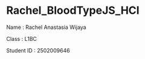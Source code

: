 # Rachel_BloodTypeJS_HCI

Name        : Rachel Anastasia Wijaya


Class       : L1BC


Student ID  : 2502009646
